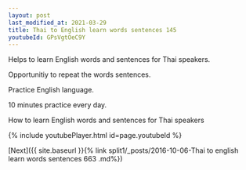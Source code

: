 ```yaml
---
layout: post
last_modified_at: 2021-03-29
title: Thai to English learn words sentences 145 
youtubeId: GPsVgtOeC9Y
---
```

 
 
Helps to learn English words and sentences for Thai speakers.

Opportunitiy to repeat the words sentences. 

Practice English language. 
 
10 minutes practice every day. 
 
How to learn English words and sentences for Thai speakers 
 
{% include youtubePlayer.html id=page.youtubeId %}
 
 
[Next]({{ site.baseurl }}{% link  split1/_posts/2016-10-06-Thai to english learn words sentences 663 .md%})
 
